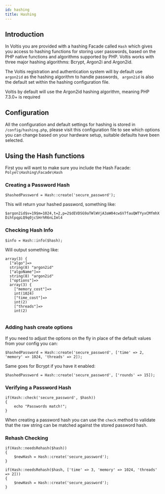 ```yaml
---
id: hashing
title: Hashing
---
```


## Introduction

In Voltis you are provided with a hashing Facade called `Hash` which gives you access to hashing functions for storing user passwords, based on the PHP native functions and algorithms supported by PHP. Voltis works with three major hashing algorithms: Bcrypt, Argon2i and Argon2id.

The Voltis registration and authentication system will by default use ` argon2id` as the hashing algorithm to handle passwords, ` argon2id` is also the default set within the hashing configuration file.

<div class="warnMsg">Voltis by default will use the Argon2id hashing algorithm, meaning PHP 7.3.0+ is required</div>

## Configuration

All the configuration and default settings for hashing is stored in `/config/hashing.php`, please visit this configuration file to see which options you can change based on your hardware setup, suitable defaults have been selected.

## Using the Hash functions

First you will want to make sure you include the Hash Facade: `Polyel\Hashing\Facade\Hash`

### Creating a Password Hash

```
$hashedPassword = Hash::create('secure_password');
```

This will return your hashed password, something like:

`$argon2id$v=19$m=1024,t=2,p=2$dEVDSG9aTWlWVjA3aW04cw$V7fauQWTYyxCMfmhXDihtpqpLQ9q0jcSHrhR6nLIml4`

### Checking Hash Info

```
$info = Hash::info($hash);
```

Will output something like:

```
array(3) {
  ["algo"]=>
  string(8) "argon2id"
  ["algoName"]=>
  string(8) "argon2id"
  ["options"]=>
  array(3) {
    ["memory_cost"]=>
    int(1024)
    ["time_cost"]=>
    int(2)
    ["threads"]=>
    int(2)
  
```

### Adding hash create options

If you need to adjust the options on the fly in place of the default values from your config you can:

```
$hashedPassword = Hash::create('secure_password', ['time' => 2, 'memory' => 1024, 'threads' => 2]);
```

Same goes for Bcrypt if you have it enabled:

```
$hashedPassword = Hash::create('secure_password', ['rounds' => 15]);
```

### Verifying a Password Hash

```
if(Hash::check('secure_password', $hash))
{
	echo "Passwords match!";
}
```

When creating a password hash you can use the `check` method to validate that the raw string can be matched against the stored password hash.

### Rehash Checking

```
if(Hash::needsRehash($hash))
{
	$newHash = Hash::create('secure_password');
}

if(Hash::needsRehash($hash, ['time' => 3, 'memory' => 1024, 'threads' => 2]))
{
	$newHash = Hash::create('secure_password');
}
```